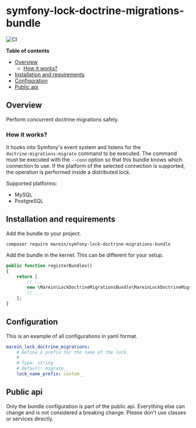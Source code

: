 # symfony-lock-doctrine-migrations-bundle

![CI](https://github.com/marein/symfony-lock-doctrine-migrations-bundle/workflows/CI/badge.svg?branch=master)

__Table of contents__

* [Overview](#overview)
  * [How it works?](#how-it-works)
* [Installation and requirements](#installation-and-requirements)
* [Configuration](#configuration)
* [Public api](#public-api)

## Overview

Perform concurrent doctrine migrations safely.

### How it works?

It hooks into Symfony's event system and listens for the `doctrine:migrations:migrate` command to be executed.
The command must be executed with the `--conn` option so that this bundle knows which connection to use.
If the platform of the selected connection is supported, the operation is performed inside a distributed lock.

Supported platforms:
* MySQL
* PostgreSQL

## Installation and requirements

Add the bundle to your project.

```
composer require marein/symfony-lock-doctrine-migrations-bundle
```

Add the bundle in the kernel. This can be different for your setup.

```php
public function registerBundles()
{
    return [
        // ...
        new \Marein\LockDoctrineMigrationsBundle\MareinLockDoctrineMigrationsBundle(),
        // ...
    ];
}
```

## Configuration

This is an example of all configurations in yaml format.

```yaml
marein_lock_doctrine_migrations:
    # Define a prefix for the name of the lock.
    #
    # Type: string
    # Default: migrate__
    lock_name_prefix: custom__
```

## Public api

Only the bundle configuration is part of the public api. Everything else can change and
is not considered a breaking change. Please don't use classes or services directly.

